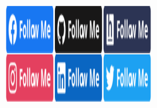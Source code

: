 
<a href="https://www.facebook.com/chanesc99/" target="_blank" style="text-decoration: none">
  <img src="https://raw.githubusercontent.com/ChandruSankar/ChandruSankar/master/assets/facebook.svg" width="128" height="128">
</a>

<a href="https://github.com/ChandruSankar" target="_blank" style="text-decoration: none">
  <img src="https://raw.githubusercontent.com/ChandruSankar/ChandruSankar/master/assets/github.svg" width="128" height="128">
</a>

<a href="https://www.hackerearth.com/@escchandru" target="_blank" style="text-decoration: none">
  <img src="https://raw.githubusercontent.com/ChandruSankar/ChandruSankar/master/assets/hackerearth.svg" width="128" height="128">
</a>

<a href="https://www.instagram.com/escchandru/" target="_blank" style="text-decoration: none">
  <img src="https://raw.githubusercontent.com/ChandruSankar/ChandruSankar/master/assets/instagram.svg" width="128" height="128">
</a>

<a href="https://github.com/bharathmsd7" target="_blank" style="text-decoration: none">
  <img src="https://raw.githubusercontent.com/ChandruSankar/ChandruSankar/master/assets/linkedin.svg" width="128" height="128">
</a>

<a href="https://twitter.com/escchandru" target="_blank" style="text-decoration: none">
  <img src="https://raw.githubusercontent.com/ChandruSankar/ChandruSankar/master/assets/twitter.svg" width="128" height="128">
</a>











